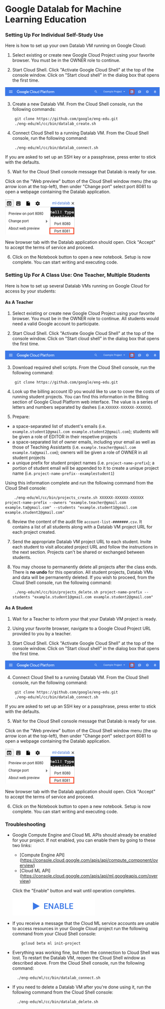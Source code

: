 # Google Datalab for Machine Learning Education


### Setting Up For Individual Self-Study Use

Here is how to set up your own Datalab VM running on Google Cloud:

1. Select existing or create new Google Cloud Project using your favorite
  browser. You must be in the OWNER role to continue.

2. Start Cloud Shell. Click "Activate Google Cloud Shell" at the top of the
  console window. Click on "Start cloud shell" in the dialog box that opens the
  first time.

  ![Start Cloud Shell](img/cloud_shell.png)

3. Create a new Datalab VM. From the Cloud Shell console, run the following
  commands:

        git clone https://github.com/google/eng-edu.git
        ./eng-edu/ml/cc/bin/datalab_create.sh

4. Connect Cloud Shell to a running Datalab VM. From the Cloud Shell console,
  run the following command:

        ./eng-edu/ml/cc/bin/datalab_connect.sh

  If you are asked to set up an SSH key or a passphrase, press enter to stick
  with the defaults.

5. Wait for the Cloud Shell console message that Datalab is ready for use.

  Click on the "Web preview" button of the Cloud Shell window menu (the up
  arrow icon at the top-left), then under "Change port" select port 8081 to
  open a webpage containing the Datalab application.

  ![Start Cloud Shell](img/web_preview.png)

  New browser tab with the Datalab application should open. Click "Accept" to
  accept the terms of service and proceed.

6. Click on the Notebook button to open a new notebook. Setup is now complete.
  You can start writing and executing code.


### Setting Up For A Class Use: One Teacher, Multiple Students

Here is how to set up several Datalab VMs running on Google Cloud for access by
your students:

#### As A Teacher

1. Select existing or create new Google Cloud Project using your favorite
  browser. You must be in the OWNER role to continue. All students would need
  a valid Google account to participate.

2. Start Cloud Shell. Click "Activate Google Cloud Shell" at the top of the
  console window. Click on "Start cloud shell" in the dialog box that opens the
  first time.

  ![Start Cloud Shell](img/cloud_shell.png)

3. Download required shell scripts. From the Cloud Shell console, run the
  following command:

        git clone https://github.com/google/eng-edu.git

4. Look up the billing account ID you would like to use to cover the costs of
  running student projects. You can find this information in the Billing
  section of Google Cloud Platform web interface. The value is a series of
  letters and numbers separated by dashes (i.e.`XXXXXX-XXXXXX-XXXXXX`).

5. Prepare:
  * a space-separated list of student's emails (i.e. `example.student1@gmail.com example.student2@gmail.com`); students will be given a role of EDITOR in their
  respetive projects
  * a space-separated list of owner emails,
  including your email as well as those of Teaching Assistants (i.e.
  `example.teacher@gmail.com example.ta@gmail.com`); owners will be given
  a role of OWNER in all student projects
  * a unique prefix for student project names (i.e. `project-name-prefix`);
  a portion of student email will be appended to it to create a unique project
  name (i.e. `project-name-prefix--examplestudent1`)


  Using this information complete and run the following command from the Cloud
  Shell console:

        ./eng-edu/ml/cc/bin/projects_create.sh XXXXXX-XXXXXX-XXXXXX project-name-prefix --owners "example.teacher@gmail.com example.ta@gmail.com" --students "example.student1@gmail.com example.student2@gmail.com"

6. Review the content of the audit file `account-list-#######.csv`. It contains
  a list of all students along with a Datalab VM project URL for each project
  created.

7. Send the appropriate Datalab VM project URL to each student. Invite each
  student to visit allocated project URL and follow the instructions in the
  next section. Projects can't be shared or exchanged between students.

8. You may choose to permanently delete all projects after the class ends.
  There is **no undo** for this operation. All student projects, Datalab VMs
  and data will be permanently deleted. If you wish to proceed, from the Cloud
  Shell console, run the following command:

        ./eng-edu/ml/cc/bin/projects_delete.sh project-name-prefix --students "example.student1@gmail.com example.student2@gmail.com"

#### As A Student

1. Wait for a Teacher to inform your that your Datalab VM project is ready.

2. Using your favorite browser, navigate to a Google Cloud Project URL provided
  to you by a teacher.

3. Start Cloud Shell. Click "Activate Google Cloud Shell" at the top of the
  console window. Click on "Start cloud shell" in the dialog box that opens the
  first time.

  ![Start Cloud Shell](img/cloud_shell.png)

4. Connect Cloud Shell to a running Datalab VM. From the Cloud Shell console,
  run the following command:

        git clone https://github.com/google/eng-edu.git
        ./eng-edu/ml/cc/bin/datalab_connect.sh

  If you are asked to set up an SSH key or a passphrase, press enter to stick
  with the defaults.

5. Wait for the Cloud Shell console message that Datalab is ready for use.

  Click on the "Web preview" button of the Cloud Shell window menu (the up
  arrow icon at the top-left), then under "Change port" select port 8081 to
  open a webpage containing the Datalab application.

  ![Start Cloud Shell](img/web_preview.png)

  New browser tab with the Datalab application should open. Click "Accept" to
  accept the terms of service and proceed.

6. Click on the Notebook button to open a new notebook. Setup is now complete.
  You can start writing and executing code.

### Troubleshooting

* Google Compute Engine and Cloud ML APIs should already be enabled for your
  project. If not enabled, you can enable them by going to these two links:
    * [Compute Engine API]
      (https://console.cloud.google.com/apis/api/compute_component/overview)
    * [Cloud ML API]
      (https://console.cloud.google.com/apis/api/ml.googleapis.com/overview)

  Click the "Enable" button and wait until operation completes.

  ![Enable API](img/enable_api.png)


* If you receive a message that the Cloud ML service accounts are unable to
  access resources in your Google Cloud project run the following command from
  your Cloud Shell console:

          gcloud beta ml init-project

* Everything was working fine, but then the connection to Cloud Shell was lost.
  To restart the Datalab VM, reopen the Cloud Shell window as described above.
  From the Cloud Shell console, run the following command:

        ./eng-edu/ml/cc/bin/datalab_connect.sh

* If you need to delete a Datalab VM after you're done using it, run the
  following command from the Cloud Shell console:

        ./eng-edu/ml/cc/bin/datalab_delete.sh
